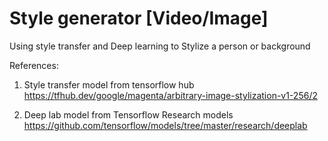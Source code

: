 # Style generator [Video/Image]
Using style transfer and Deep learning to Stylize a person or background


References:

1. Style transfer model from tensorflow hub
https://tfhub.dev/google/magenta/arbitrary-image-stylization-v1-256/2

2. Deep lab model from Tensorflow Research models
https://github.com/tensorflow/models/tree/master/research/deeplab 
